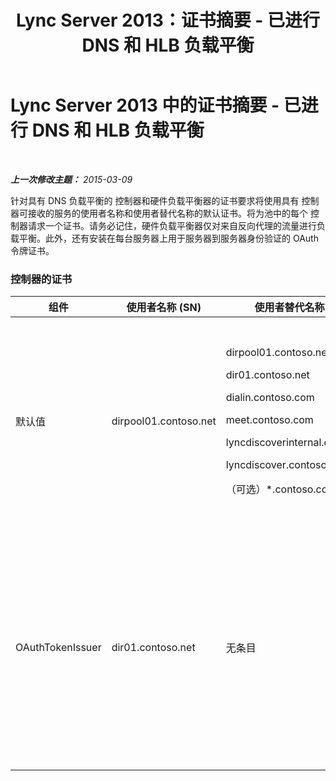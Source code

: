 ﻿---
title: Lync Server 2013：证书摘要 - 已进行 DNS 和 HLB 负载平衡
TOCTitle: 证书摘要 - 已进行 DNS 和 HLB 负载平衡
ms:assetid: 8318a1a4-b423-47b7-95e6-9541adfad391
ms:mtpsurl: https://technet.microsoft.com/zh-cn/library/JJ205047(v=OCS.15)
ms:contentKeyID: 49313434
ms.date: 05/19/2016
mtps_version: v=OCS.15
ms.translationtype: HT
---

# Lync Server 2013 中的证书摘要 - 已进行 DNS 和 HLB 负载平衡

 

_**上一次修改主题：** 2015-03-09_

针对具有 DNS 负载平衡的 控制器和硬件负载平衡器的证书要求将使用具有 控制器可接收的服务的使用者名称和使用者替代名称的默认证书。将为池中的每个 控制器请求一个证书。请务必记住，硬件负载平衡器仅对来自反向代理的流量进行负载平衡。此外，还有安装在每台服务器上用于服务器到服务器身份验证的 OAuth 令牌证书。

### 控制器的证书

<table>
<colgroup>
<col style="width: 25%" />
<col style="width: 25%" />
<col style="width: 25%" />
<col style="width: 25%" />
</colgroup>
<thead>
<tr class="header">
<th>组件</th>
<th>使用者名称 (SN)</th>
<th>使用者替代名称 (SAN)</th>
<th>备注</th>
</tr>
</thead>
<tbody>
<tr class="odd">
<td><p>默认值</p></td>
<td><p>dirpool01.contoso.net</p></td>
<td><p>dirpool01.contoso.net</p>
<p>dir01.contoso.net</p>
<p>dialin.contoso.com</p>
<p>meet.contoso.com</p>
<p>lyncdiscoverinternal.contoso.com</p>
<p>lyncdiscover.contoso.com</p>
<p>（可选）*.contoso.com</p></td>
<td><p>可从在内部管理的证书颁发机构或从公共 CA 请求 控制器证书。</p>
<p>控制器会响应来自外围的反向代理或来自 边缘服务器的请求。内部客户端不会使用 控制器。</p>
<p>或者，简单 URL 的通配符条目</p></td>
</tr>
<tr class="even">
<td><p>OAuthTokenIssuer</p></td>
<td><p>dir01.contoso.net</p></td>
<td><p>无条目</p></td>
<td><div class="alert">
> [!IMPORTANT]  
> 请注意，最小密钥长度为 1024，但您可能收到一条警告，告知建议的最小密钥长度为 2048 位。

</div>
<p>OAuthTokenIssuer 证书是单用途证书，用于在大型环境中对服务器进行身份验证，并且可从内部 CA 或公共 CA 请求。此证书是必需的。</p></td>
</tr>
</tbody>
</table>

